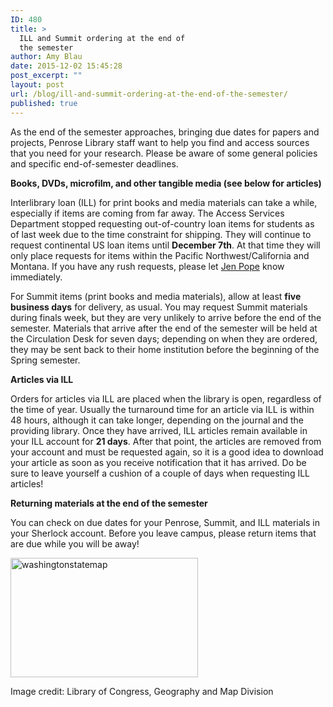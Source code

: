 ```yaml
---
ID: 480
title: >
  ILL and Summit ordering at the end of
  the semester
author: Amy Blau
date: 2015-12-02 15:45:28
post_excerpt: ""
layout: post
url: /blog/ill-and-summit-ordering-at-the-end-of-the-semester/
published: true
---
```

As the end of the semester approaches, bringing due dates for papers and projects, Penrose Library staff want to help you find and access sources that you need for your research. Please be aware of some general policies and specific end-of-semester deadlines.

<b>Books, DVDs, microfilm, and other tangible media (see below for articles)</b>

Interlibrary loan (ILL) for print books and media materials can take a while, especially if items are coming from far away. The Access Services Department stopped requesting out-of-country loan items for students as of last week due to the time constraint for shipping. They will continue to request continental US loan items until <b>December 7th</b>. At that time they will only place requests for items within the Pacific Northwest/California and Montana. If you have any rush requests, please let <a href="mailto:popeja@whitman.edu">Jen Pope</a> know immediately.

For Summit items (print books and media materials), allow at least <b>five business days</b> for delivery, as usual. You may request Summit materials during finals week, but they are very unlikely to arrive before the end of the semester. Materials that arrive after the end of the semester will be held at the Circulation Desk for seven days; depending on when they are ordered, they may be sent back to their home institution before the beginning of the Spring semester.

<b>Articles via ILL</b>

Orders for articles via ILL are placed when the library is open, regardless of the time of year. Usually the turnaround time for an article via ILL is within 48 hours, although it can take longer, depending on the journal and the providing library. Once they have arrived, ILL articles remain available in your ILL account for <b>21 days</b>. After that point, the articles are removed from your account and must be requested again, so it is a good idea to download your article as soon as you receive notification that it has arrived. Do be sure to leave yourself a cushion of a couple of days when requesting ILL articles!

<b>Returning materials at the end of the semester</b>

You can check on due dates for your Penrose, Summit, and ILL materials in your Sherlock account. Before you leave campus, please return items that are due while you will be away!

<a href="http://hdl.loc.gov/loc.gmd/g4281g.ct000265"><img class="alignnone size-medium wp-image-497" src="https://library.whitman.edu/blog/wp-content/uploads/sites/4/2015/12/washingtonstatemap-300x191.png" alt="washingtonstatemap" width="300" height="191" /></a>

Image credit: Library of Congress, Geography and Map Division